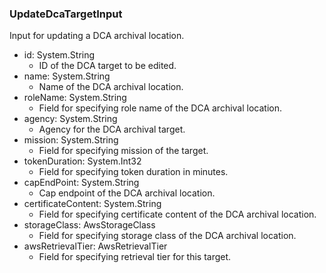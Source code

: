 ### UpdateDcaTargetInput
Input for updating a DCA archival location.

- id: System.String
  - ID of the DCA target to be edited.
- name: System.String
  - Name of the DCA archival location.
- roleName: System.String
  - Field for specifying role name of the DCA archival location.
- agency: System.String
  - Agency for the DCA archival target.
- mission: System.String
  - Field for specifying mission of the target.
- tokenDuration: System.Int32
  - Field for specifying token duration in minutes.
- capEndPoint: System.String
  - Cap endpoint of the DCA archival location.
- certificateContent: System.String
  - Field for specifying certificate content of the DCA archival location.
- storageClass: AwsStorageClass
  - Field for specifying storage class of the DCA archival location.
- awsRetrievalTier: AwsRetrievalTier
  - Field for specifying retrieval tier for this target.
